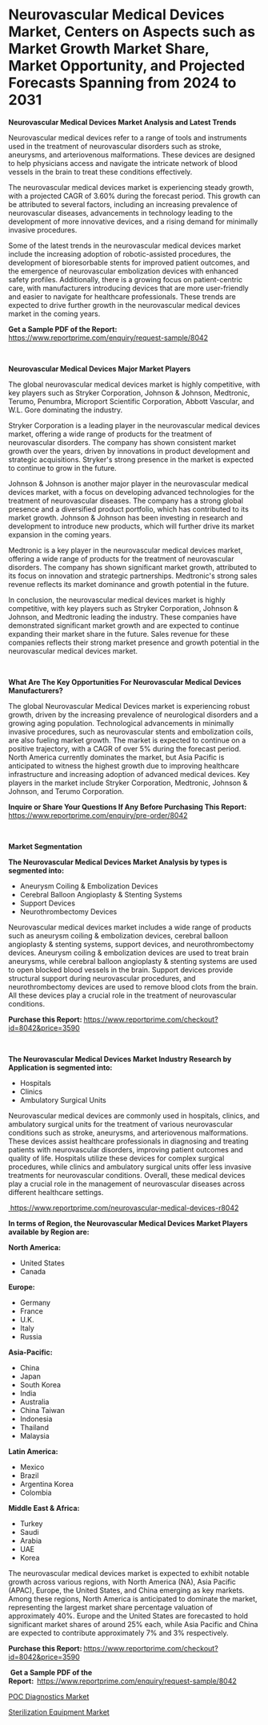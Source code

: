 <p><h1>Neurovascular Medical Devices Market, Centers on Aspects such as Market Growth Market Share, Market Opportunity, and Projected Forecasts Spanning from 2024 to 2031</h1></p><p><strong>Neurovascular Medical Devices Market Analysis and Latest Trends</strong></p>
<p><p>Neurovascular medical devices refer to a range of tools and instruments used in the treatment of neurovascular disorders such as stroke, aneurysms, and arteriovenous malformations. These devices are designed to help physicians access and navigate the intricate network of blood vessels in the brain to treat these conditions effectively.</p><p>The neurovascular medical devices market is experiencing steady growth, with a projected CAGR of 3.60% during the forecast period. This growth can be attributed to several factors, including an increasing prevalence of neurovascular diseases, advancements in technology leading to the development of more innovative devices, and a rising demand for minimally invasive procedures.</p><p>Some of the latest trends in the neurovascular medical devices market include the increasing adoption of robotic-assisted procedures, the development of bioresorbable stents for improved patient outcomes, and the emergence of neurovascular embolization devices with enhanced safety profiles. Additionally, there is a growing focus on patient-centric care, with manufacturers introducing devices that are more user-friendly and easier to navigate for healthcare professionals. These trends are expected to drive further growth in the neurovascular medical devices market in the coming years.</p></p>
<p><strong>Get a Sample PDF of the Report:&nbsp;</strong> <a href="https://www.reportprime.com/enquiry/request-sample/8042">https://www.reportprime.com/enquiry/request-sample/8042</a></p>
<p>&nbsp;</p>
<p><strong>Neurovascular Medical Devices Major Market Players</strong></p>
<p><p>The global neurovascular medical devices market is highly competitive, with key players such as Stryker Corporation, Johnson & Johnson, Medtronic, Terumo, Penumbra, Microport Scientific Corporation, Abbott Vascular, and W.L. Gore dominating the industry.</p><p>Stryker Corporation is a leading player in the neurovascular medical devices market, offering a wide range of products for the treatment of neurovascular disorders. The company has shown consistent market growth over the years, driven by innovations in product development and strategic acquisitions. Stryker's strong presence in the market is expected to continue to grow in the future.</p><p>Johnson & Johnson is another major player in the neurovascular medical devices market, with a focus on developing advanced technologies for the treatment of neurovascular diseases. The company has a strong global presence and a diversified product portfolio, which has contributed to its market growth. Johnson & Johnson has been investing in research and development to introduce new products, which will further drive its market expansion in the coming years.</p><p>Medtronic is a key player in the neurovascular medical devices market, offering a wide range of products for the treatment of neurovascular disorders. The company has shown significant market growth, attributed to its focus on innovation and strategic partnerships. Medtronic's strong sales revenue reflects its market dominance and growth potential in the future.</p><p>In conclusion, the neurovascular medical devices market is highly competitive, with key players such as Stryker Corporation, Johnson & Johnson, and Medtronic leading the industry. These companies have demonstrated significant market growth and are expected to continue expanding their market share in the future. Sales revenue for these companies reflects their strong market presence and growth potential in the neurovascular medical devices market.</p></p>
<p>&nbsp;</p>
<p><strong>What Are The Key Opportunities For Neurovascular Medical Devices Manufacturers?</strong></p>
<p><p>The global Neurovascular Medical Devices market is experiencing robust growth, driven by the increasing prevalence of neurological disorders and a growing aging population. Technological advancements in minimally invasive procedures, such as neurovascular stents and embolization coils, are also fueling market growth. The market is expected to continue on a positive trajectory, with a CAGR of over 5% during the forecast period. North America currently dominates the market, but Asia Pacific is anticipated to witness the highest growth due to improving healthcare infrastructure and increasing adoption of advanced medical devices. Key players in the market include Stryker Corporation, Medtronic, Johnson & Johnson, and Terumo Corporation.</p></p>
<p><strong>Inquire or Share Your Questions If Any Before Purchasing This Report:</strong> <a href="https://www.reportprime.com/enquiry/pre-order/8042">https://www.reportprime.com/enquiry/pre-order/8042</a></p>
<p>&nbsp;</p>
<p><strong>Market Segmentation</strong></p>
<p><strong>The Neurovascular Medical Devices Market Analysis by types is segmented into:</strong></p>
<p><ul><li>Aneurysm Coiling & Embolization Devices</li><li>Cerebral Balloon Angioplasty & Stenting Systems</li><li>Support Devices</li><li>Neurothrombectomy Devices</li></ul></p>
<p><p>Neurovascular medical devices market includes a wide range of products such as aneurysm coiling & embolization devices, cerebral balloon angioplasty & stenting systems, support devices, and neurothrombectomy devices. Aneurysm coiling & embolization devices are used to treat brain aneurysms, while cerebral balloon angioplasty & stenting systems are used to open blocked blood vessels in the brain. Support devices provide structural support during neurovascular procedures, and neurothrombectomy devices are used to remove blood clots from the brain. All these devices play a crucial role in the treatment of neurovascular conditions.</p></p>
<p><strong>Purchase this Report:&nbsp;</strong><a href="https://www.reportprime.com/checkout?id=8042&price=3590">https://www.reportprime.com/checkout?id=8042&price=3590</a></p>
<p>&nbsp;</p>
<p><strong>The Neurovascular Medical Devices Market Industry Research by Application is segmented into:</strong></p>
<p><ul><li>Hospitals</li><li>Clinics</li><li>Ambulatory Surgical Units</li></ul></p>
<p><p>Neurovascular medical devices are commonly used in hospitals, clinics, and ambulatory surgical units for the treatment of various neurovascular conditions such as stroke, aneurysms, and arteriovenous malformations. These devices assist healthcare professionals in diagnosing and treating patients with neurovascular disorders, improving patient outcomes and quality of life. Hospitals utilize these devices for complex surgical procedures, while clinics and ambulatory surgical units offer less invasive treatments for neurovascular conditions. Overall, these medical devices play a crucial role in the management of neurovascular diseases across different healthcare settings.</p></p>
<p><a href="https://www.reportprime.com/neurovascular-medical-devices-r8042">&nbsp;https://www.reportprime.com/neurovascular-medical-devices-r8042</a></p>
<p><strong>In terms of Region, the Neurovascular Medical Devices Market Players available by Region are:</strong></p>
<p>
    <p> <strong> North America: </strong>
        <ul>
            <li>United States</li>
            <li>Canada</li>
        </ul>
        </p> 
    <p> <strong> Europe: </strong>
        <ul>
            <li>Germany</li>
            <li>France</li>
            <li>U.K.</li>
            <li>Italy</li>
            <li>Russia</li>
        </ul>
        </p> 
    <p> <strong> Asia-Pacific: </strong>
        <ul>
            <li>China</li>
            <li>Japan</li>
            <li>South Korea</li>
            <li>India</li>
            <li>Australia</li>
            <li>China Taiwan</li>
            <li>Indonesia</li>
            <li>Thailand</li>
            <li>Malaysia</li>
        </ul>
        </p> 
    <p> <strong> Latin America: </strong>
        <ul>
            <li>Mexico</li>
            <li>Brazil</li>
            <li>Argentina Korea</li>
            <li>Colombia</li>
        </ul>
        </p> 
    <p> <strong> Middle East & Africa: </strong>
        <ul>
            <li>Turkey</li>
            <li>Saudi</li>
            <li>Arabia</li>
            <li>UAE</li>
            <li>Korea</li>
        </ul>
    </p>
    </p>
<p><p>The neurovascular medical devices market is expected to exhibit notable growth across various regions, with North America (NA), Asia Pacific (APAC), Europe, the United States, and China emerging as key markets. Among these regions, North America is anticipated to dominate the market, representing the largest market share percentage valuation of approximately 40%. Europe and the United States are forecasted to hold significant market shares of around 25% each, while Asia Pacific and China are expected to contribute approximately 7% and 3% respectively.</p></p>
<p><strong>Purchase this Report: </strong><a href="https://www.reportprime.com/checkout?id=8042&price=3590">https://www.reportprime.com/checkout?id=8042&price=3590</a></p>
<p>&nbsp;<strong>Get a Sample PDF of the Report:&nbsp;&nbsp;</strong><a href="https://www.reportprime.com/enquiry/request-sample/8042">https://www.reportprime.com/enquiry/request-sample/8042</a></p>
<p><strong></strong></p>
<p><p><a href="https://github.com/mahnoor2003/Market-Research-Report-List-6/blob/main/poc-diagnostics-market.md">POC Diagnostics Market</a></p><p><a href="https://github.com/BryceTownsendr/Market-Research-Report-List-6/blob/main/sterilization-equipment-market.md">Sterilization Equipment Market</a></p></p>